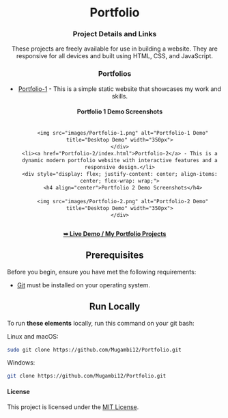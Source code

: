 <h1 align="center">Portfolio</h1>

<div align="center">
  <h3>Project Details and Links</h3>

  <p>These projects are freely available for use in building a website. They are responsive for all devices and built using HTML, CSS, and JavaScript.</p>

  <h3>Portfolios</h3>

  <ul>
    <li><a href="Portfolio-1/index.html">Portfolio-1</a> - This is a simple static website that showcases my work and skills.</li>
    <div style="display: flex; justify-content: center; align-items: center; flex-wrap: wrap;">
      <h4 align="center">Portfolio 1 Demo Screenshots</h4>

      <img src="images/Portfolio-1.png" alt="Portfolio-1 Demo" title="Desktop Demo" width="350px">
    </div>
    <li><a href="Portfolio-2/index.html">Portfolio-2</a> - This is a dynamic modern portfolio website with interactive features and a responsive design.</li>
    <div style="display: flex; justify-content: center; align-items: center; flex-wrap: wrap;">
      <h4 align="center">Portfolio 2 Demo Screenshots</h4>

      <img src="images/Portfolio-2.png" alt="Portfolio-2 Demo" title="Desktop Demo" width="350px">
    </div>
  </ul>

  <a href="https://mugambi12.github.io/Portfolio"><strong>➥ Live Demo / My Portfolio Projects</strong></a>
</div>

<h2 align="center">Prerequisites</h2>

Before you begin, ensure you have met the following requirements:

* [Git](https://git-scm.com/downloads "Download Git") must be installed on your operating system.

<h2 align="center">Run Locally</h2>

To run **these elements** locally, run this command on your git bash:

Linux and macOS:

```bash
sudo git clone https://github.com/Mugambi12/Portfolio.git
```

Windows:

```bash
git clone https://github.com/Mugambi12/Portfolio.git
```

#### License

This project is licensed under the [MIT License](https://choosealicense.com/licenses/mit/).

